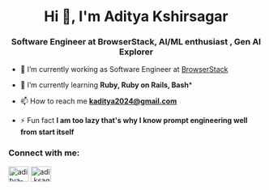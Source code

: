 <h1 align="center">Hi 👋, I'm Aditya Kshirsagar</h1>
<h3 align="center">Software Engineer at BrowserStack, AI/ML enthusiast , Gen AI Explorer</h3>

- 🔭 I’m currently working as Software Engineer at [BrowserStack](https://www.browserstack.com/?utm_source=google&utm_medium=cpc&utm_platform=paidads&utm_content=668803176719&utm_campaign=Search-Brand-APAC-Navigational&utm_campaigncode=Core+9302623&utm_term=e+browserstack)

- 🌱 I’m currently learning **Ruby, Ruby on Rails, Bash***

- 📫 How to reach me **kaditya2024@gmail.com**

- ⚡ Fun fact **I am too lazy that's why I know prompt engineering well from start itself**

<h3 align="left">Connect with me:</h3>
<p align="left">
<a href="https://www.linkedin.com/in/aditya-kshirsagar-376806220/" target="blank"><img align="center" src="https://raw.githubusercontent.com/rahuldkjain/github-profile-readme-generator/master/src/images/icons/Social/linked-in-alt.svg" alt="aditya-kshirsagar" height="30" width="40" /></a>
<a href="https://instagram.com/adi.ksagar24" target="blank"><img align="center" src="https://raw.githubusercontent.com/rahuldkjain/github-profile-readme-generator/master/src/images/icons/Social/instagram.svg" alt="adi.ksagar24" height="30" width="40" /></a>
</p>



